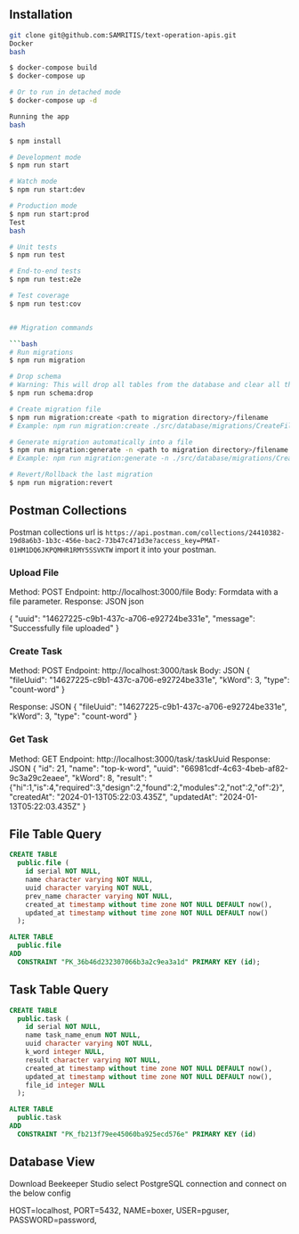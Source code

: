 ## Installation

````bash
git clone git@github.com:SAMRITIS/text-operation-apis.git
Docker
bash

$ docker-compose build
$ docker-compose up

# Or to run in detached mode
$ docker-compose up -d

Running the app
bash

$ npm install

# Development mode
$ npm run start

# Watch mode
$ npm run start:dev

# Production mode
$ npm run start:prod
Test
bash

# Unit tests
$ npm run test

# End-to-end tests
$ npm run test:e2e

# Test coverage
$ npm run test:cov


## Migration commands

```bash
# Run migrations
$ npm run migration

# Drop schema
# Warning: This will drop all tables from the database and clear all the data
$ npm run schema:drop

# Create migration file
$ npm run migration:create <path to migration directory>/filename
# Example: npm run migration:create ./src/database/migrations/CreateFileTable

# Generate migration automatically into a file
$ npm run migration:generate -n <path to migration directory>/filename
# Example: npm run migration:generate -n ./src/database/migrations/CreateFileTable

# Revert/Rollback the last migration
$ npm run migration:revert
````

## Postman Collections

Postman collections url is `https://api.postman.com/collections/24410382-19d8a6b3-1b3c-456e-bac2-73b47c471d3e?access_key=PMAT-01HM1DQ6JKPQMHR1RMY5SSVKTW` import it into your postman.

### Upload File

Method: POST
Endpoint: http://localhost:3000/file
Body: Formdata with a file parameter.
Response: JSON
json

{
"uuid": "14627225-c9b1-437c-a706-e92724be331e",
"message": "Successfully file uploaded"
}

### Create Task

Method: POST
Endpoint: http://localhost:3000/task
Body: JSON
{
"fileUuid": "14627225-c9b1-437c-a706-e92724be331e",
"kWord": 3,
"type": "count-word"
}

Response: JSON
{
"fileUuid": "14627225-c9b1-437c-a706-e92724be331e",
"kWord": 3,
"type": "count-word"
}

### Get Task

Method: GET
Endpoint: http://localhost:3000/task/:taskUuid
Response: JSON
{
"id": 21,
"name": "top-k-word",
"uuid": "66981cdf-4c63-4beb-af82-9c3a29c2eaee",
"kWord": 8,
"result": "{"hi":1,"is":4,"required":3,"design":2,"found":2,"modules":2,"not":2,"of":2}",
"createdAt": "2024-01-13T05:22:03.435Z",
"updatedAt": "2024-01-13T05:22:03.435Z"
}

## File Table Query

```sql
CREATE TABLE
  public.file (
    id serial NOT NULL,
    name character varying NOT NULL,
    uuid character varying NOT NULL,
    prev_name character varying NOT NULL,
    created_at timestamp without time zone NOT NULL DEFAULT now(),
    updated_at timestamp without time zone NOT NULL DEFAULT now()
  );

ALTER TABLE
  public.file
ADD
  CONSTRAINT "PK_36b46d232307066b3a2c9ea3a1d" PRIMARY KEY (id);

```

## Task Table Query

```sql
CREATE TABLE
  public.task (
    id serial NOT NULL,
    name task_name_enum NOT NULL,
    uuid character varying NOT NULL,
    k_word integer NULL,
    result character varying NOT NULL,
    created_at timestamp without time zone NOT NULL DEFAULT now(),
    updated_at timestamp without time zone NOT NULL DEFAULT now(),
    file_id integer NULL
  );

ALTER TABLE
  public.task
ADD
  CONSTRAINT "PK_fb213f79ee45060ba925ecd576e" PRIMARY KEY (id)

```

## Database View

Download Beekeeper Studio select PostgreSQL connection and connect on the below config

HOST=localhost,
PORT=5432,
NAME=boxer,
USER=pguser,
PASSWORD=password,
